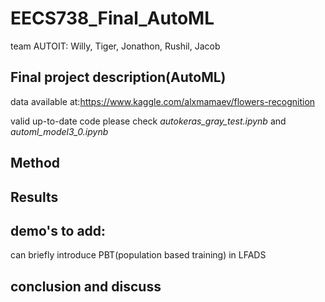 # EECS738_Final_AutoML

team AUTOIT: Willy, Tiger, Jonathon, Rushil, Jacob

## Final project description(AutoML)
data available at:https://www.kaggle.com/alxmamaev/flowers-recognition

valid up-to-date code please check *autokeras_gray_test.ipynb* and *automl_model3_0.ipynb*

## Method

## Results

## demo's to add:

can briefly introduce PBT(population based training) in LFADS

## conclusion and discuss
